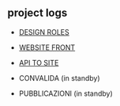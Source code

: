 ## project logs

- [DESIGN ROLES](https://github.com/Seexor-Devs/Public-Report/blob/master/report-design)<br/>

- [WEBSITE FRONT](https://github.com/Seexor-Devs/Public-Report/blob/master/report-frontside)<br/>

- [API TO SITE](https://github.com/Seexor-Devs/Public-Report/blob/master/report-api-website)<br/>

- CONVALIDA (in standby)<br/>

- PUBBLICAZIONI (in standby)<br/>
